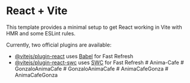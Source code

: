 # React + Vite

This template provides a minimal setup to get React working in Vite with HMR and some ESLint rules.

Currently, two official plugins are available:

- [@vitejs/plugin-react](https://github.com/vitejs/vite-plugin-react/blob/main/packages/plugin-react/README.md) uses [Babel](https://babeljs.io/) for Fast Refresh
- [@vitejs/plugin-react-swc](https://github.com/vitejs/vite-plugin-react-swc) uses [SWC](https://swc.rs/) for Fast Refresh
#   A n i m a - C a f e  
 #   G o n z a l o A n i m a C a f e  
 #   G o n z a l o A n i m a C a f e  
 #   A n i m a C a f e G o n z a  
 #   A n i m a C a f e G o n z a  
 